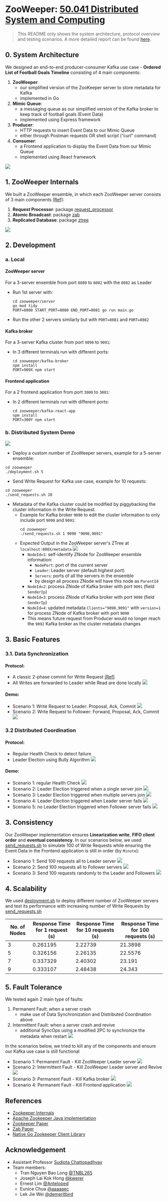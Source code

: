 # ZooWeeper: [50.041 Distributed System and Computing](https://istd.sutd.edu.sg/undergraduate/courses/50041-distributed-systems-computing/)

> This README only shows the system architecture, protocol overview and testing scenarios. A more detailed report can be found [here](assets/Group9_DSC_FinalReport.pdf).
## 0. System Architecture
We designed an end-to-end producer-consumer Kafka use case - **Ordered List of Football Goals Timeline** consisting of 4 main components:
1. **ZooWeeper**:
   - our simplified version of the ZooKeeper server to store metadata for Kafka
   - implemented in Go 
2. **Mimic Queue**:
   - a messaging queue as our simplified version of the Kafka broker to keep track of football goals (Event Data)
   - implemented using Express framework
3. **Producer**:
   - HTTP requests to insert Event Data to our Mimic Queue
   - either through Postman requests OR shell script (“curl” command)
4. **Consumer**:
   - a Frontend application to display the Event Data from our Mimic Queue
   - implemented using React framework

![](assets/architecture/system_architecture.png)

## 1. ZooWeeper Internals
We built a ZooWeeper ensemble, in which each ZooWeeper server consists of 3 main components [(Ref)](https://pdos.csail.mit.edu/6.824/papers/zookeeper.pdf):
1. **Request Processor**: package [request_processor](server/request_processors/routes.go)
2. **Atomic Broadcast**: package [zab](server/zab/zab.go)
3. **Replicated Database**: package [ztree](server/ztree/interface.go)

![](assets/architecture/zooweeper_internals.png)

## 2. Development
### a. Local
#### ZooWeeper server
For a 3-server ensemble from port `8080` to `8082` with the `8082` as Leader
- Run 1st server with:
   ```shell
   cd zooweeper/server
   go mod tidy 
   PORT=8080 START_PORT=8080 END_PORT=8081 go run main.go
   ```
- Run the other 2 servers similarly but with `PORT=8081` and `PORT=8082`
#### Kafka broker
For a 3-server Kafka cluster from port `9090` to `9091`:
- In 3 different terminals run with different ports:
   ```shell
   cd zooweeper/kafka-broker
   npm install
   PORT=909X npm start
   ```
#### Frontend application
For a 2 frontend application from port `3000` to `3001`:
- In 2 different terminals run with different ports:
   ```shell
   cd zooweeper/kafka-react-app
   npm install
   PORT=300Y npm start
   ```
### b. Distributed System Demo
![](assets/demo/happy_path.gif)
- Deploy a custom number of ZooWeeper servers, example for a 5-server ensemble:
```shell
cd zooweeper
./deployment.sh 5
```
- Send Write Request for Kafka use case, example for 10 requests:
```shell
cd zooweeper
./send_requests.sh 10
```
- Metadata of the Kafka cluster could be modified by piggybacking the cluster information in the Write Request.
  - Example for Kafka broker `9090` to edit the cluster information to only include port `9090` and `9091`:
      ```shell
      cd zooweeper
      ./send_requests.sh 1 9090 "9090,9091"
      ```
  - Expected Output in the ZooWeeper server's ZTree at `localhost:808X/metadata`
    ![](assets/demo/metadata_update.png)
    - `NodeId=1`: self-identify ZNode for ZooWeeper ensemble information:
      - `NodePort`: port of the current server
      - `Leader`: Leader server (default highest port)
      - `Servers`: ports of all the servers in the ensemble
      - by design all process ZNode will have this node as `ParentId`
    - `NodeId=2`: process ZNode of Kafka broker with port `9091` (field `SenderIp`)
    - `NodeId=3`: process ZNode of Kafka broker with port `9090` (field `SenderIp`)
    - `NodeId=4`: updated metadata `Clients="9090,9091"` with `version=1` for process ZNode of Kafka broker with port `9090` 
    - This means future request from Producer would no longer reach the `9092` Kafka broker as the cluster metadata changes

## 3. Basic Features
### 3.1. Data Synchronization
#### Protocol:
- A classic 2-phase commit for Write Request [(Ref)](https://zookeeper.apache.org/doc/r3.9.0/zookeeperInternals.html#sc_activeMessaging)
- All Writes are forwarded to Leader while Read are done locally
![](assets/protocol/data_synchronization.png)
#### Demo:
- Scenario 1: Write Request to Leader: Proposal, Ack, Commit
![](assets/demo/data_synchronization/leader_receive.gif)
- Scenario 2: Write Request to Follower: Forward, Proposal, Ack, Commit
![](assets/demo/data_synchronization/follower_receive.gif)

### 3.2 Distributed Coordination
#### Protocol:
- Regular Health Check to detect failure
- Leader Election using Bully Algorithm
![](assets/protocol/distributed_coordination.png)
#### Demo:
- Scenario 1: regular Health Check
![](assets/demo/distributed_coordination/regular_health_check.gif)
- Scenario 2: Leader Election triggered when a single server join
![](assets/demo/distributed_coordination/leader_election_single_join.gif)
- Scenario 3: Leader Election triggered when multiple servers join
![](assets/demo/distributed_coordination/leader_election_multiple_join.gif)
- Scenario 4: Leader Election triggered when Leader server fails
![](assets/demo/distributed_coordination/killing_leader.gif)
- Scenario 5: no Leader Election triggered when Follower server fails
![](assets/demo/distributed_coordination/killing_follower.gif)

## 3. Consistency
Our ZooWeeper implementation ensures **Linearization write**, **FIFO client order** and **eventual consistency**.
In our scenarios below, we used [send_requests.sh](./send_requests.sh) to simulate 100 of Write Requests while ensuring the Event Data in the
Frontend application is still in order (by `Minute`):
- Scenario 1: Send 100 requests all to Leader server
![](assets/demo/consistency/100leaders.gif)
- Scenario 2: Send 100 requests all to Follower servers
![](assets/demo/consistency/100followers.gif)
- Scenario 3: Send 100 requests randomly to the Leader and Followers
![](assets/demo/consistency/100random.gif)

## 4. Scalability
We used [deployment.sh](./deployment.sh) to deploy different number of ZooWeeper servers and test its performance with 
increasing number of Write Requests by [send_requests.sh](./send_requests.sh)

| No. of Nodes | Response Time for 1 request (s)  | Response Time for 10 requests (s) | Response Time for 100 requests (s) |
|--------------|----------------------------------|-----------------------------------|------------------------------------|
| 3            | 0.261195                         | 2.22739                           | 21.3898                            |
| 5            | 0.326156                         | 2.26135                           | 22.5576                            |
| 7            | 0.337329                         | 2.40302                           | 23.191                             |
| 9            | 0.333107                         | 2.48438                           | 24.343                             |

## 5. Fault Tolerance
We tested again 2 main type of faults:
1. Permanent Fault: when a server crash
   - make use of Data Synchronization and Distributed Coordination above  
2. Intermittent Fault: when a server crash and revive
   - additional SyncOps using a modified 2PC to synchronize the metadata when restart
    ![](assets/protocol/fault_tolerance.png)

In the scenarios below, we tried to kill any of the components and ensure our Kafka use case is still functional
- Scenario 1: Permanent Fault - Kill ZooWeeper Leader server
![](assets/demo/fault_tolerance/permanent.gif)
- Scenario 2: Intermittent Fault - Kill ZooWeeper Leader server and Revive
![](assets/demo/fault_tolerance/intermittent.gif)
- Scenario 3: Permanent Fault - Kill Kafka broker
![](assets/demo/fault_tolerance/kill_kafka.gif)
- Scenario 4: Permanent Fault - Kill Frontend application
![](assets/demo/fault_tolerance/kill_react.gif)

## References
- [Zookeeper Internals](https://zookeeper.apache.org/doc/r3.9.0/zookeeperInternals.html)
- [Apache Zookeeper Java implementation](https://github.com/apache/zookeeper)
- [Zookeeper Paper](https://pdos.csail.mit.edu/6.824/papers/zookeeper.pdf)
- [Zab Paper](https://ieeexplore.ieee.org/stamp/stamp.jsp?arnumber=5958223)
- [Native Go Zookeeper Client Library](https://github.com/go-zookeeper/zk)

## Acknowledgement
- Assistant Professor [Sudipta Chattopadhyay](https://istd.sutd.edu.sg/people/faculty/sudipta-chattopadhyay/)
- Team members:
  - Tran Nguyen Bao Long [@TNBL265](https://github.com/TNBL265) 
  - Joseph Lai Kok Hong [@kwerer](https://github.com/kwerer)
  - Ernest Lim [@Anteloped](https://github.com/Anteloped)
  - Eunice Chua [@aaaaaec](https://github.com/aaaaaec)
  - Lek Jie Wei [@demeritbird](https://github.com/demeritbird)